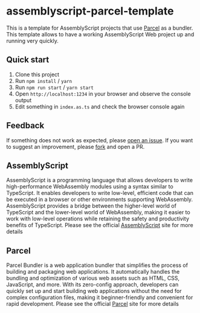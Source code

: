 # assemblyscript-parcel-template

This is a template for AssemblyScript projects that use [Parcel](https://parceljs.org/) as a bundler.
This template allows to have a working AssemblyScript Web project up and running very quickly.

## Quick start
1. Clone this project
2. Run `npm install` / `yarn`
3. Run `npm run start` / `yarn start`
4. Open `http://localhost:1234` in your browser and observe the console output 
5. Edit something in `index.as.ts` and check the browser console again

## Feedback
If something does not work as expected, please [open an issue](https://github.com/dipdowel/assemblyscript-parcel-template/issues).
If you want to suggest an improvement, please [fork](https://github.com/dipdowel/assemblyscript-parcel-template/) and open a PR.


## AssemblyScript
AssemblyScript is a programming language that allows developers to write high-performance WebAssembly modules using a syntax similar to TypeScript. It enables developers to write low-level, efficient code that can be executed in a browser or other environments supporting WebAssembly. AssemblyScript provides a bridge between the higher-level world of TypeScript and the lower-level world of WebAssembly, making it easier to work with low-level operations while retaining the safety and productivity benefits of TypeScript.
Please see the official [AssemblyScript](https://www.assemblyscript.org) site for more details

## Parcel
Parcel Bundler is a web application bundler that simplifies the process of building and packaging web applications. It automatically handles the bundling and optimization of various web assets such as HTML, CSS, JavaScript, and more. With its zero-config approach, developers can quickly set up and start building web applications without the need for complex configuration files, making it beginner-friendly and convenient for rapid development.
Please see the official [Parcel](https://parceljs.org/) site for more details
